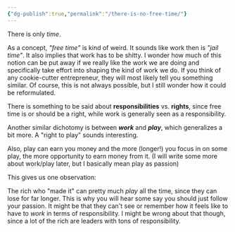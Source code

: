 ```yaml
---
{"dg-publish":true,"permalink":"/there-is-no-free-time/"}
---
```



There is only _time_.

As a concept, _"free time"_ is kind of weird.
It sounds like work then is _"jail time"_.
It also implies that work has to be shitty. I wonder how much of this notion can be put away if we really like the work we are doing and specifically take effort into shaping the kind of work we do. If you think of any cookie-cutter entrepreneur, they will most likely tell you something similar.
Of course, this is not always possible, but I still wonder how it could be reformulated.

There is something to be said about **responsibilities** vs. **rights**, since free time is or should be a right, while work is generally seen as a responsibility.

Another similar dichotomy is between ***work*** and ***play***, which generalizes a bit more. A "right to play" sounds interesting.

Also, play can earn you money and the more (longer!) you focus in on some play, the more opportunity to earn money from it.
(I will write some more about work/play later, but I basically mean play as passion)


This gives us one observation:

The rich who "made it" can pretty much *play* all the time, since they can lose for far longer. This is why you will hear some say you should just follow your passion. It might be that they can't see or remember how it feels like to have to _work_ in terms of responsibility.
I might be wrong about that though, since a lot of the rich are leaders with tons of responsibility.